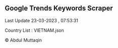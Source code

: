 

## Google Trends Keywords Scraper 
 
Last Update 23-03-2023 , 07:53:31

Country List :
VIETNAM.json



© Abdul Muttaqin 
